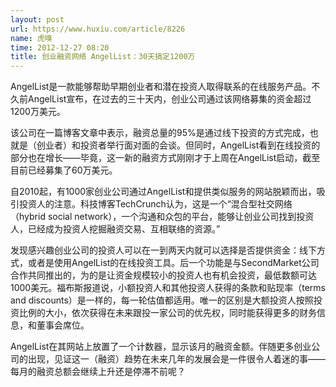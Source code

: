 ```yaml
---
layout: post
url: https://www.huxiu.com/article/8226
name: 虎嗅
time: 2012-12-27 08:20
title: 创业融资网络 AngelList：30天搞定1200万
---
```

AngelList是一款能够帮助早期创业者和潜在投资人取得联系的在线服务产品。不久前AngelList宣布，在过去的三十天内，创业公司通过该网络募集的资金超过1200万美元。

该公司在一篇博客文章中表示，融资总量的95%是通过线下投资的方式完成，也就是（创业者）和投资者举行面对面的会谈。但同时，AngelList看到在线投资的部分也在增长——毕竟，这一新的融资方式刚刚才于上周在AngelList启动，截至目前已经募集了60万美元。

自2010起，有1000家创业公司通过AngelList和提供类似服务的网站脱颖而出，吸引投资人的注意。科技博客TechCrunch认为，这是一个“混合型社交网络（hybrid social network），一个沟通和众包的平台，能够让创业公司找到投资人，已经成为投资人挖掘融资交易、互相联络的资源。”

发现感兴趣创业公司的投资人可以在一到两天内就可以选择是否提供资金：线下方式，或者是使用AngelList的在线投资工具。后一个功能是与SecondMarket公司合作共同推出的，为的是让资金规模较小的投资人也有机会投资，最低数额可达1000美元。福布斯报道说，小额投资人和其他投资人获得的条款和贴现率（terms and discounts）是一样的，每一轮估值都适用。唯一的区别是大额投资人按照投资比例的大小，依次获得在未来跟投一家公司的优先权，同时能获得更多的财务信息，和董事会席位。

AngelList在其网站上放置了一个计数器，显示该月的融资金额。伴随更多创业公司的出现，见证这一（融资）趋势在未来几年的发展会是一件很令人着迷的事——每月的融资总额会继续上升还是停滞不前呢？

